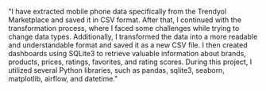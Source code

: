 "I have extracted mobile phone data specifically from the Trendyol Marketplace and saved it in CSV format. After that, I continued with the transformation process, where I faced some challenges while trying to change data types. Additionally, I transformed the data into a more readable and understandable format and saved it as a new CSV file. I then created dashboards using SQLite3 to retrieve valuable information about brands, products, prices, ratings, favorites, and rating scores. During this project, I utilized several Python libraries, such as pandas, sqlite3, seaborn, matplotlib, airflow, and datetime."
